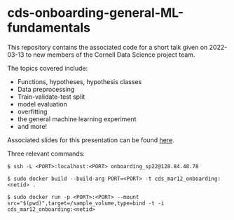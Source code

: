 # cds-onboarding-general-ML-fundamentals

This repository contains the associated code for a short talk given on 2022-03-13 to new members of the Cornell Data Science project team. <br>

The topics covered include:
* Functions, hypotheses, hypothesis classes
* Data preprocessing
* Train-validate-test split
* model evaluation
* overfitting
* the general machine learning experiment
* and more!

Associated slides for this presentation can be found [here](https://docs.google.com/presentation/d/1oIIrpcFIbrBNpr6Y41UfxtrgGK7sF9TKNVt7QONT2BI/edit?usp=sharing).


Three relevant commands:

```
$ ssh -L <PORT>:localhost:<PORT> onboarding_sp22@128.84.48.78

$ sudo docker build --build-arg PORT=<PORT> -t cds_mar12_onboarding:<netid> .

$ sudo docker run -p <PORT>:<PORT> --mount src="$(pwd)",target=/sample_volume,type=bind -t -i cds_mar12_onboarding:<netid>
```
